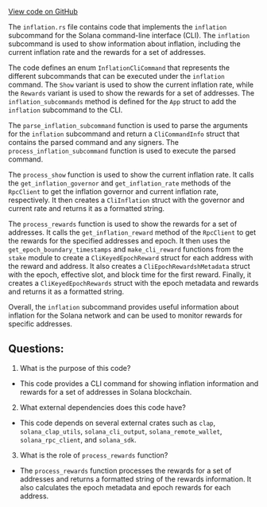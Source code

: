 
[View code on GitHub](https://github.com/solana-labs/solana/blob/master/cli/src/inflation.rs)

The `inflation.rs` file contains code that implements the `inflation` subcommand for the Solana command-line interface (CLI). The `inflation` subcommand is used to show information about inflation, including the current inflation rate and the rewards for a set of addresses.

The code defines an enum `InflationCliCommand` that represents the different subcommands that can be executed under the `inflation` command. The `Show` variant is used to show the current inflation rate, while the `Rewards` variant is used to show the rewards for a set of addresses. The `inflation_subcommands` method is defined for the `App` struct to add the `inflation` subcommand to the CLI.

The `parse_inflation_subcommand` function is used to parse the arguments for the `inflation` subcommand and return a `CliCommandInfo` struct that contains the parsed command and any signers. The `process_inflation_subcommand` function is used to execute the parsed command.

The `process_show` function is used to show the current inflation rate. It calls the `get_inflation_governor` and `get_inflation_rate` methods of the `RpcClient` to get the inflation governor and current inflation rate, respectively. It then creates a `CliInflation` struct with the governor and current rate and returns it as a formatted string.

The `process_rewards` function is used to show the rewards for a set of addresses. It calls the `get_inflation_reward` method of the `RpcClient` to get the rewards for the specified addresses and epoch. It then uses the `get_epoch_boundary_timestamps` and `make_cli_reward` functions from the `stake` module to create a `CliKeyedEpochReward` struct for each address with the reward and address. It also creates a `CliEpochRewardshMetadata` struct with the epoch, effective slot, and block time for the first reward. Finally, it creates a `CliKeyedEpochRewards` struct with the epoch metadata and rewards and returns it as a formatted string.

Overall, the `inflation` subcommand provides useful information about inflation for the Solana network and can be used to monitor rewards for specific addresses.
## Questions: 
 1. What is the purpose of this code?
- This code provides a CLI command for showing inflation information and rewards for a set of addresses in Solana blockchain.

2. What external dependencies does this code have?
- This code depends on several external crates such as `clap`, `solana_clap_utils`, `solana_cli_output`, `solana_remote_wallet`, `solana_rpc_client`, and `solana_sdk`.

3. What is the role of `process_rewards` function?
- The `process_rewards` function processes the rewards for a set of addresses and returns a formatted string of the rewards information. It also calculates the epoch metadata and epoch rewards for each address.